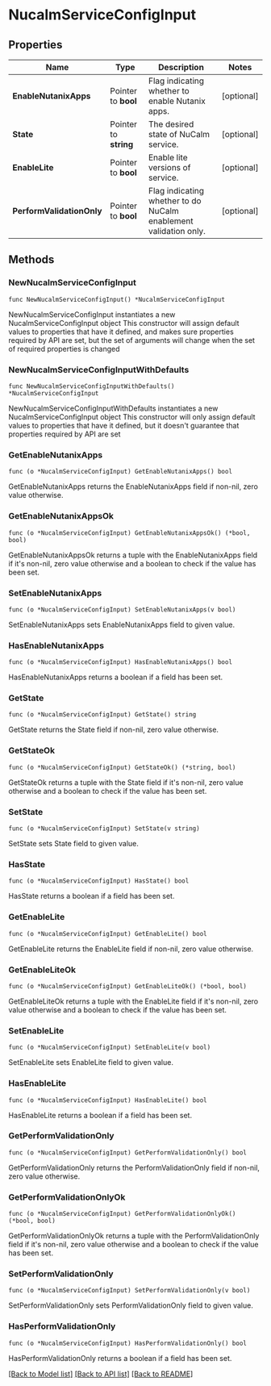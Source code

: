 # NucalmServiceConfigInput

## Properties

Name | Type | Description | Notes
------------ | ------------- | ------------- | -------------
**EnableNutanixApps** | Pointer to **bool** | Flag indicating whether to enable Nutanix apps. | [optional] 
**State** | Pointer to **string** | The desired state of NuCalm service. | [optional] 
**EnableLite** | Pointer to **bool** | Enable lite versions of service. | [optional] 
**PerformValidationOnly** | Pointer to **bool** | Flag indicating whether to do NuCalm enablement validation only.  | [optional] 

## Methods

### NewNucalmServiceConfigInput

`func NewNucalmServiceConfigInput() *NucalmServiceConfigInput`

NewNucalmServiceConfigInput instantiates a new NucalmServiceConfigInput object
This constructor will assign default values to properties that have it defined,
and makes sure properties required by API are set, but the set of arguments
will change when the set of required properties is changed

### NewNucalmServiceConfigInputWithDefaults

`func NewNucalmServiceConfigInputWithDefaults() *NucalmServiceConfigInput`

NewNucalmServiceConfigInputWithDefaults instantiates a new NucalmServiceConfigInput object
This constructor will only assign default values to properties that have it defined,
but it doesn't guarantee that properties required by API are set

### GetEnableNutanixApps

`func (o *NucalmServiceConfigInput) GetEnableNutanixApps() bool`

GetEnableNutanixApps returns the EnableNutanixApps field if non-nil, zero value otherwise.

### GetEnableNutanixAppsOk

`func (o *NucalmServiceConfigInput) GetEnableNutanixAppsOk() (*bool, bool)`

GetEnableNutanixAppsOk returns a tuple with the EnableNutanixApps field if it's non-nil, zero value otherwise
and a boolean to check if the value has been set.

### SetEnableNutanixApps

`func (o *NucalmServiceConfigInput) SetEnableNutanixApps(v bool)`

SetEnableNutanixApps sets EnableNutanixApps field to given value.

### HasEnableNutanixApps

`func (o *NucalmServiceConfigInput) HasEnableNutanixApps() bool`

HasEnableNutanixApps returns a boolean if a field has been set.

### GetState

`func (o *NucalmServiceConfigInput) GetState() string`

GetState returns the State field if non-nil, zero value otherwise.

### GetStateOk

`func (o *NucalmServiceConfigInput) GetStateOk() (*string, bool)`

GetStateOk returns a tuple with the State field if it's non-nil, zero value otherwise
and a boolean to check if the value has been set.

### SetState

`func (o *NucalmServiceConfigInput) SetState(v string)`

SetState sets State field to given value.

### HasState

`func (o *NucalmServiceConfigInput) HasState() bool`

HasState returns a boolean if a field has been set.

### GetEnableLite

`func (o *NucalmServiceConfigInput) GetEnableLite() bool`

GetEnableLite returns the EnableLite field if non-nil, zero value otherwise.

### GetEnableLiteOk

`func (o *NucalmServiceConfigInput) GetEnableLiteOk() (*bool, bool)`

GetEnableLiteOk returns a tuple with the EnableLite field if it's non-nil, zero value otherwise
and a boolean to check if the value has been set.

### SetEnableLite

`func (o *NucalmServiceConfigInput) SetEnableLite(v bool)`

SetEnableLite sets EnableLite field to given value.

### HasEnableLite

`func (o *NucalmServiceConfigInput) HasEnableLite() bool`

HasEnableLite returns a boolean if a field has been set.

### GetPerformValidationOnly

`func (o *NucalmServiceConfigInput) GetPerformValidationOnly() bool`

GetPerformValidationOnly returns the PerformValidationOnly field if non-nil, zero value otherwise.

### GetPerformValidationOnlyOk

`func (o *NucalmServiceConfigInput) GetPerformValidationOnlyOk() (*bool, bool)`

GetPerformValidationOnlyOk returns a tuple with the PerformValidationOnly field if it's non-nil, zero value otherwise
and a boolean to check if the value has been set.

### SetPerformValidationOnly

`func (o *NucalmServiceConfigInput) SetPerformValidationOnly(v bool)`

SetPerformValidationOnly sets PerformValidationOnly field to given value.

### HasPerformValidationOnly

`func (o *NucalmServiceConfigInput) HasPerformValidationOnly() bool`

HasPerformValidationOnly returns a boolean if a field has been set.


[[Back to Model list]](../README.md#documentation-for-models) [[Back to API list]](../README.md#documentation-for-api-endpoints) [[Back to README]](../README.md)


